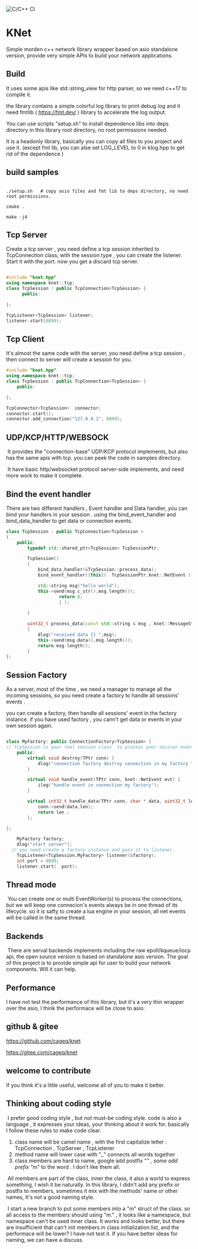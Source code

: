 ![C/C++ CI](https://github.com/cageq/knet/workflows/C/C++%20CI/badge.svg)

# KNet 
Simple morden c++ network library wrapper based on asio standalone version, provide very simple APIs to build your network applications. 


## Build 
It uses  some apis like std::string_view for http parser, so we need c++17 to compile it. 

the library contains a simple colorful log library to print debug log and it need  fmtlib ( https://fmt.dev/ )  library to accelerate the log output.

You can use scripts "setup.sh" to install dependence libs into deps directory in this library root directory, no root permissions  needed. 

It is a headonly library, basically you can copy all files to you project and use it. (except fmt lib, you can alse set LOG_LEVEL to 0 in klog.hpp to get rid of the dependence ) 


## build samples
```shell

./setup.sh   # copy asio files and fmt lib to deps directory, no need root permissions. 

cmake . 

make -j4 

```



## Tcp Server 

Create a tcp server , you need define a tcp session inherited  to TcpConnection class, with the session type , you can create the listener. 
Start it with the port. now you get a discard tcp server. 

```cpp

#include "knet.hpp"
using namespace knet::tcp; 
class TcpSession : public TcpConnection<TcpSession> {
      public:

}; 

TcpListener<TcpSession> listener;
listener.start(8899); 

```


## Tcp Client 
It's almost the same code with the server, you need define a tcp session , then connect to server will create a session for you. 

```cpp 
#include "knet.hpp"
using namespace knet::tcp; 
class TcpSession : public TcpConnection<TcpSession> {
	public:

}; 

TcpConnector<TcpSession>  connector;
connector.start(); 
connector.add_connection("127.0.0.1", 8899);
```



## UDP/KCP/HTTP/WEBSOCK

​	It  provides the  "connection-base" UDP/KCP protocol implements, but also has  the same apis with tcp. you can peek the  code in samples directory. 

​	It have basic http/websocket protocol server-side implements,  and need more work to make it complete.



## Bind the event handler 

There are two different handlers , Event handler and Data handler, you can bind your handlers in your session . 
using the bind_event_handler and bind_data_handler to get data or connection events. 

```cpp 
class TcpSession : public TcpConnection<TcpSession > 
{
	public:
		typedef std::shared_ptr<TcpSession> TcpSessionPtr; 

		TcpSession() 
		{
			bind_data_handler(&TcpSession::process_data); 
			bind_event_handler([this](  TcpSessionPtr,knet::NetEvent ){

			std::string msg("hello world"); 
			this->send(msg.c_str(),msg.length()); 
					return 0; 
					} ); 
	
		}

		uint32_t process_data(const std::string & msg , knet::MessageStatus status)
		{
			dlog("received data {} ",msg); 
			this->send(msg.data(),msg.length());   
			return msg.length(); 
		}
}; 

```


## Session Factory 
As a server, most of the time , we need a manager to manage all the incoming sessions, so you need create a factory to handle all sessions' events . 

you can create a factory, then handle all sessions' event in the factory instance. if you have used factory ,  you cann't get data or events in your own session again. 

```cpp 

class MyFactory: public ConnectionFactory<TcpSession> { 
// TcpSession is your real session class  to process your session events and data 
	public:
		virtual void destroy(TPtr conn) {
			dlog("connection factory destroy connection in my factory "); 
		}	

		virtual void handle_event(TPtr conn, knet::NetEvent evt) {
			ilog("handle event in connection my factory"); 
		}

		virtual int32_t handle_data(TPtr conn, char * data, uint32_t len) { 
			conn->send(data,len); 
			return len ;
		}; 

}; 

	MyFactory factory; 
	dlog("start server");
  // you need create a factory instance and pass it to listener.
	TcpListener<TcpSession,MyFactory> listener(&factory);
	int port = 8899;
	listener.start(  port); 

```



## Thread mode 

​	You can create one or multi EventWorker(s) to process the connections, but we will keep one connecion's events always be in one thread of its lifecycle.  so it is safty to create a lua engine in your session, all net events will be called in the same thread.  



## Backends 

​	There are serval backends implements including the raw epoll/kqueue/iocp api, the open source version is based on standalone asio version. The goal of this project is to provide simple api for user to build your network components.  Will it can help.



## Performance 

   I have not test the performance of this library, but it's a very thin wrapper over the asio, I think the performace will be close to asio. 



## github & gitee   

https://github.com/cageq/knet 

https://gitee.com/cageq/knet  



## welcome to contribute

  If you think it's a little useful,  welcome all of you to make it better. 



## Thinking about coding style

​	I prefer good coding style , but not must-be coding style. code is also a language , it expresses your ideas, your thinking about it work for. basically I follow these rules to make code clear. 

1. class name will be camel name , with the first capitalize letter  : 
	TcpConnection , TcpServer , TcpListener
2. method name will lower case with "_" connects all words together  
3. class members are hard to name, google add postfix "_" , some add prefix "m_" to the word . I don't like them all.  



​	All members are part of the class, inner the class, it also a world to express something, I wish it be naturally.  In this library, I didn't add any prefix or postfix to members, sometimes it mix with the methods' name or other names, It's not a good naming style. 

​	I start a new branch to put some members into a "m" struct of the class.  so all access to the members should using "m." , it looks like a namespace, but namespace can't be used inner class. 
It works and looks better, but there are insufficient that can't init members in class initialization list, and the performace will be lower? I have not  test it. If you have better ideas for naming, we can have a discuss. 









